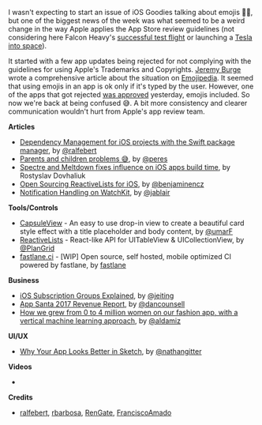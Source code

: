 I wasn't expecting to start an issue of iOS Goodies talking about emojis 🤷‍♂️, but one of the biggest news of the week was what seemed to be a weird change in the way Apple applies the App Store review guidelines (not considering here Falcon Heavy's [successful test flight](https://www.youtube.com/watch?v=wbSwFU6tY1c) or launching a [Tesla into space](https://www.instagram.com/p/Be6VZEzgAEk/)). 

It started with a few app updates being rejected for not complying with the guidelines for using Apple's Trademarks and Copyrights. [Jeremy Burge](https://twitter.com/jeremyburge) wrote a comprehensive article about the situation on [Emojipedia](https://blog.emojipedia.org/apples-emoji-crackdown/). It seemed that using emojis in an app is ok only if it's typed by the user. However, one of the apps that got rejected [was approved](https://twitter.com/Sam0711er/status/961312320537415681) yesterday, emojis included. So now we're back at being confused 😅. A bit more consistency and clearer communication wouldn't hurt from Apple's app review team. 

**Articles**

* [Dependency Management for iOS projects with the Swift package manager](http://www.ralfebert.de/ios-examples/xcode/ios-dependency-management-with-swift-package-manager/), by [@ralfebert](https://twitter.com/ralfebert)
* [Parents and children problems 😅](https://ruiper.es/2018/02/06/parents-children-problems/), by [@peres](https://twitter.com/peres)
* [Spectre and Meltdown fixes influence on iOS apps build time](https://medium.com/@rdovhaliuk/spectre-and-meltdown-fixes-influence-on-ios-apps-build-time-40b3f7b4bca6), by Rostyslav Dovhaliuk
* [Open Sourcing ReactiveLists for iOS](https://medium.com/plangrid-technology/open-sourcing-reactivelists-for-ios-3abdf41b770a), by [@benjaminencz](https://twitter.com/benjaminencz)
* [Notification Handling on WatchKit](http://martiancraft.com/blog/2018/02/notification-handling-on-watchkit/), by [@jablair](https://twitter.com/jablair)

**Tools/Controls**

* [CapsuleView](https://github.com/umarF/capsuleview) - An easy to use drop-in view to create a beautiful card style effect with a title placeholder and body content, by [@umarF](https://github.com/umarF)
* [ReactiveLists](https://github.com/plangrid/ReactiveLists) - React-like API for UITableView & UICollectionView, by [@PlanGrid](https://twitter.com/PlanGrid)
* [fastlane.ci](https://github.com/fastlane/ci) - [WIP] Open source, self hosted, mobile optimized CI powered by fastlane, by [fastlane](https://github.com/fastlane)

**Business**

* [iOS Subscription Groups Explained](https://medium.com/revenuecat-blog/ios-subscription-groups-explained-8c5b8325d4ab), by [@jeiting](https://twitter.com/jeiting)
* [App Santa 2017 Revenue Report](https://dancounsell.com/2018/02/02/app-santa-2017-revenue-report/), by [@dancounsell](https://twitter.com/dancounsell)
* [How we grew from 0 to 4 million women on our fashion app, with a vertical machine learning approach](https://medium.com/@aldamiz/how-we-grew-from-0-to-4-million-women-on-our-fashion-app-with-a-vertical-machine-learning-approach-f8b7fc0a89d7), by [@aldamiz](https://twitter.com/aldamiz)

**UI/UX**

* [Why Your App Looks Better in Sketch](https://medium.com/@nathangitter/why-your-app-looks-better-in-sketch-3a01b22c43d7), by [@nathangitter](https://twitter.com/nathangitter)

**Videos**

* 

**Credits**

* [ralfebert](https://github.com/ralfebert), [rbarbosa](https://github.com/rbarbosa), [RenGate](https://github.com/RenGate), [FranciscoAmado](https://github.com/FranciscoAmado)
